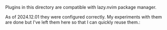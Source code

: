 Plugins in this directory are compatible with lazy.nvim package manager.

As of 2024.12.01 they were configured correctly. My experiments with them are
done but I've left them here so that I can quickly reuse them.:

